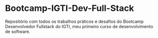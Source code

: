 # Bootcamp-IGTI-Dev-Full-Stack
Repositório com todos os trabalhos práticos e desafios do Bootcamp Desenvolvedor Fullstack do IGTI, meu primeiro curso de desenvolvimento de software.
